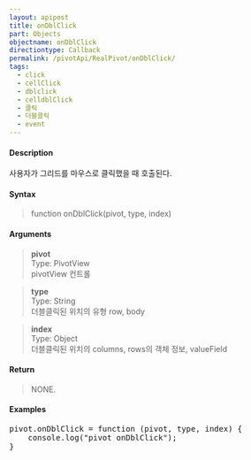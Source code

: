```yaml
---
layout: apipost
title: onDblClick
part: Objects
objectname: onDblClick
directiontype: Callback
permalink: /pivotApi/RealPivot/onDblClick/
tags:
  - click
  - cellClick
  - dblclick
  - celldblClick
  - 클릭
  - 더블클릭
  - event
---
```



#### Description

 사용자가 그리드를 마우스로 클릭했을 때 호출된다.        

#### Syntax

> function onDblClick(pivot, type, index)

#### Arguments

> **pivot**  
> Type: PivotView     
> pivotView 컨트롤    

> **type**  
> Type: String    
> 더블클릭된 위치의 유형 row, body  

> **index**  
> Type: Object  
> 더블클릭된 위치의 columns, rows의 객체 정보, valueField   

#### Return

> NONE.

#### Examples 

<pre class="prettyprint">
pivot.onDblClick = function (pivot, type, index) {
    console.log("pivot onDblClick"); 
}
</pre>

